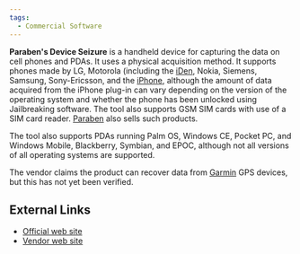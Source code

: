 ```yaml
---
tags:
  - Commercial Software
---
```

**Paraben's Device Seizure** is a handheld device for capturing the data
on cell phones and PDAs. It uses a physical acquisition method. It
supports phones made by LG, Motorola (including the
[iDen](iden.md), Nokia, Siemens, Samsung, Sony-Ericsson, and
the [iPhone](iphone.md), although the amount of data acquired
from the iPhone plug-in can vary depending on the version of the
operating system and whether the phone has been unlocked using
Jailbreaking software. The tool also supports GSM SIM cards with use of
a SIM card reader. [Paraben](paraben_forensics.md) also sells such
products.

The tool also supports PDAs running Palm OS, Windows CE, Pocket PC, and
Windows Mobile, Blackberry, Symbian, and EPOC, although not all versions
of all operating systems are supported.

The vendor claims the product can recover data from [Garmin](garmin.md) GPS
devices, but this has not yet been verified.

## External Links

* [Official web site](http://www.paraben-forensics.com/device-seizure.html)
* [Vendor web site](http://www.paraben-forensics.com/)
